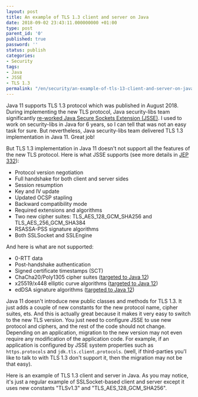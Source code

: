 ```yaml
---
layout: post
title: An example of TLS 1.3 client and server on Java
date: 2018-09-02 23:43:11.000000000 +01:00
type: post
parent_id: '0'
published: true
password: ''
status: publish
categories:
- Security
tags:
- Java
- JSSE
- TLS 1.3
permalink: "/en/security/an-example-of-tls-13-client-and-server-on-java.html"
---
```

Java 11 supports TLS 1.3 protocol which was published in August 2018. During implementing the new TLS protocol, Java security-libs team significantly [re-worked Java Secure Sockets Extension (JSSE)](https://bugs.openjdk.java.net/browse/JDK-8185576). I used to work on security-libs in Java for 6 years, so I can tell that was not an easy task for sure. But nevertheless, Java security-libs team delivered TLS 1.3 implementation in Java 11. Great job!



But TLS 1.3 implementation in Java 11 doesn't not support all the features of the new TLS protocol. Here is what JSSE supports (see more details in [JEP 332](http://openjdk.java.net/jeps/332)):

- Protocol version negotiation
- Full handshake for both client and server sides
- Session resumption
- Key and IV update
- Updated OCSP stapling
- Backward compatibility mode
- Required extensions and algorithms
- Two new cipher suites: TLS\_AES\_128\_GCM\_SHA256 and TLS\_AES\_256\_GCM\_SHA384
- RSASSA-PSS signature algorithms
- Both SSLSocket and SSLEngine

And here is what are not supported:

- 0-RTT data
- Post-handshake authentication
- Signed certificate timestamps (SCT)
- ChaCha20/Poly1305 cipher suites ([targeted to Java 12](https://bugs.openjdk.java.net/browse/JDK-8140466))
- x25519/x448 elliptic curve algorithms ([targeted to Java 12](https://bugs.openjdk.java.net/browse/JDK-8171279))
- edDSA signature algorithms ([targeted to Java 12](https://bugs.openjdk.java.net/browse/JDK-8166596))

Java 11 doesn't introduce new public classes and methods for TLS 1.3. It just adds a couple of new constants for the new protocol name, cipher suites, ets. And this is actually great because it makes it very easy to switch to the new TLS version. You just need to configure JSSE to use new protocol and ciphers, and the rest of the code should not change. Depending on an application, migration to the new version may not even require any modification of the application code. For example, if an application is configured by JSSE system properties such as `https.protocols`&nbsp;and `jdk.tls.client.protocols`. (well, if third-parties you'l like to talk to with TLS 1.3 don't support it, then the migration may not be that easy).

Here is an example of TLS 1.3 client and server in Java. As you may notice, it's just a regular example of SSLSocket-based client and server except it uses new constants "TLSv1.3" and "TLS\_AES\_128\_GCM\_SHA256".

<script src="https://gist.github.com/artem-smotrakov/bd14e4bde4d7238f7e5ab12c697a86a3.js"></script>

